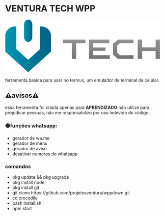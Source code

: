 # VENTURA TECH WPP
<img src=".\src\logotipo horizontal.png">
<p>ferramenta basica para usar no termux, um emulador de terminal de celular.</p>

## ⚠️avisos⚠️
<p>essa ferramenta foi criada apenas para <b>APRENDIZADO</b> não utilize para prejudicar pessoas, não me responsabilizo por uso indevido do código.</p>

### 🟢funções whatsapp:
<ul>

<li>gerador de wa.me</li>
<li>gerador de menu</li>
<li>gerador de aviso</li>
<li>desativar numeros do whatsapp</li>

</ul>

### comandos
<ul list-style="none">
    <li>pkg update && pkg upgrade</li>
     <li>pkg install node</li>
      <li>pkg install git</li>
       <li>git clone https://github.com/projetosventura/wppdown.git</li>
       <li>cd crocodile</li>
       <li>bash install.sh</li>
       <li>npm start</li>
       
       
</ul>
